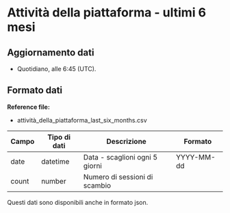 
# Attività della piattaforma - ultimi 6 mesi

## Aggiornamento dati

- Quotidiano, alle 6:45 (UTC).

## Formato dati

**Reference file:**

- attività_della_piattaforma_last_six_months.csv<br>

| Campo | Tipo di dati | Descrizione                    | Formato    |
| ----- | ------------ | ------------------------------ | ---------- |
| date  | datetime     | Data - scaglioni ogni 5 giorni | YYYY-MM-dd |
| count | number       | Numero di sessioni di scambio  |            |

Questi dati sono disponibili anche in formato json.
